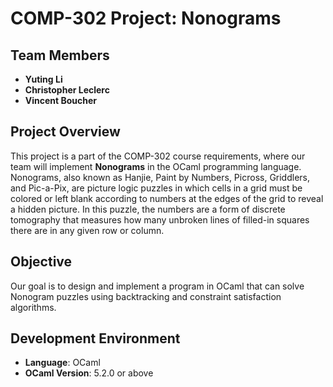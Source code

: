 # COMP-302 Project: Nonograms

## Team Members
- **Yuting Li**
- **Christopher Leclerc**
- **Vincent Boucher**

## Project Overview
This project is a part of the COMP-302 course requirements, where our team will implement **Nonograms** in the OCaml programming language. Nonograms, also known as Hanjie, Paint by Numbers, Picross, Griddlers, and Pic-a-Pix, are picture logic puzzles in which cells in a grid must be colored or left blank according to numbers at the edges of the grid to reveal a hidden picture. In this puzzle, the numbers are a form of discrete tomography that measures how many unbroken lines of filled-in squares there are in any given row or column.

## Objective
Our goal is to design and implement a program in OCaml that can solve Nonogram puzzles using backtracking and constraint satisfaction algorithms.

## Development Environment
- **Language**: OCaml
- **OCaml Version**: 5.2.0 or above

